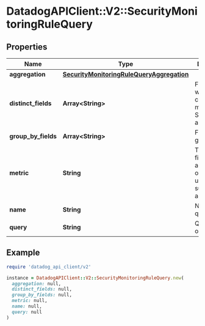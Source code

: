 # DatadogAPIClient::V2::SecurityMonitoringRuleQuery

## Properties

| Name                | Type                                                                                    | Description                                                                | Notes      |
| ------------------- | --------------------------------------------------------------------------------------- | -------------------------------------------------------------------------- | ---------- |
| **aggregation**     | [**SecurityMonitoringRuleQueryAggregation**](SecurityMonitoringRuleQueryAggregation.md) |                                                                            | [optional] |
| **distinct_fields** | **Array&lt;String&gt;**                                                                 | Field for which the cardinality is measured. Sent as an array.             | [optional] |
| **group_by_fields** | **Array&lt;String&gt;**                                                                 | Fields to group by.                                                        | [optional] |
| **metric**          | **String**                                                                              | The target field to aggregate over when using the sum or max aggregations. | [optional] |
| **name**            | **String**                                                                              | Name of the query.                                                         | [optional] |
| **query**           | **String**                                                                              | Query to run on logs.                                                      | [optional] |

## Example

```ruby
require 'datadog_api_client/v2'

instance = DatadogAPIClient::V2::SecurityMonitoringRuleQuery.new(
  aggregation: null,
  distinct_fields: null,
  group_by_fields: null,
  metric: null,
  name: null,
  query: null
)
```

